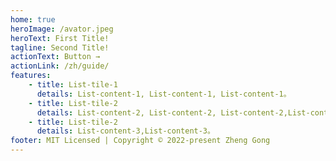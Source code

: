 ```yaml
---
home: true
heroImage: /avator.jpeg
heroText: First Title!
tagline: Second Title!
actionText: Button →
actionLink: /zh/guide/
features:
    - title: List-tile-1
      details: List-content-1, List-content-1, List-content-1。
    - title: List-tile-2
      details: List-content-2, List-content-2, List-content-2,List-content-2, List-content-2, List-content-2。
    - title: List-tile-2
      details: List-content-3,List-content-3。
footer: MIT Licensed | Copyright © 2022-present Zheng Gong
---
```

